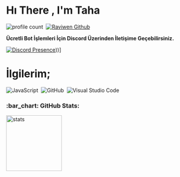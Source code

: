 # Hı There , I'm Taha
![profile count](https://komarev.com/ghpvc/?username=tahawrld&color=8b72ff)&nbsp;
[![Raviwen Github ](https://img.shields.io/github/followers/tahawrld?label=follow&style=social)](https://github.com/tahawrld)&nbsp;

**Ücretli Bot İşlemleri İçin Discord Üzerinden İletişime Geçebilirsiniz.**

[![Discord Presence](https://lanyard.cnrad.dev/api/1035992211407507486)](https://discord.com/users/1035992211407507486)))]

# İlgilerim;
![JavaScript](https://img.shields.io/badge/-JavaScript-05122A?style=flat&logo=javascript)&nbsp;
![GitHub](https://img.shields.io/badge/-GitHub-05122A?style=flat&logo=github)&nbsp;
![Visual Studio Code](https://img.shields.io/badge/-Visual%20Studio%20Code-05122A?style=flat&logo=visual-studio-code&logoColor=007ACC)&nbsp;


<h3 align="left">:bar_chart: GitHub Stats:</h3>
<p align="left">
   <img src="https://github-readme-stats.vercel.app/api?username=raviwen&count_private=true&show_icons=true&theme=dark&hide_border=true" width="%100" height="150px" alt="stats" />
